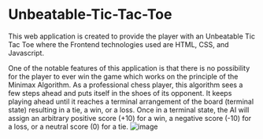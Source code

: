 # Unbeatable-Tic-Tac-Toe



This web application is created to provide the player with an Unbeatable Tic Tac Toe where the Frontend technologies used are HTML, CSS, and Javascript.

One of the notable features of this application is that there is no possibility for the player to ever win the game which works on the principle of the Minimax Algorithm.
As a professional chess player, this algorithm sees a few steps ahead and puts itself in the shoes of its opponent. It keeps playing ahead until it reaches a terminal arrangement of the board (terminal state) resulting in a tie, a win, or a loss. Once in a terminal state, the AI will assign an arbitrary positive score (+10) for a win, a negative score (-10) for a loss, or a neutral score (0) for a tie.
![image](https://user-images.githubusercontent.com/72864182/119446619-5966b700-bd4c-11eb-866f-3298e7c94722.png)
